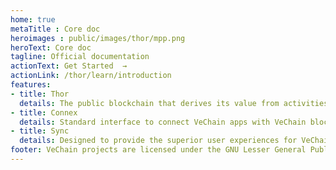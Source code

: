 ```yaml
---
home: true
metaTitle : Core doc
heroimages : public/images/thor/mpp.png
heroText: Core doc
tagline: Official documentation
actionText: Get Started  →
actionLink: /thor/learn/introduction
features:
- title: Thor
  details: The public blockchain that derives its value from activities created by members within the ecosystem solving real world economic problem
- title: Connex
  details: Standard interface to connect VeChain apps with VeChain blockchain and user.
- title: Sync
  details: Designed to provide the superior user experiences for VeChain Apps, and serves as the dApp environment to provide unlimited potential for developers and users.
footer: VeChain projects are licensed under the GNU Lesser General Public License v3.0
---
```

